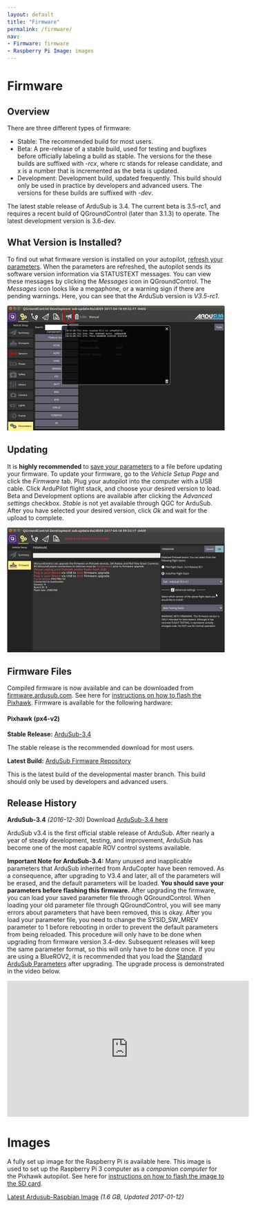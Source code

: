 ```yaml
---
layout: default
title: "Firmware"
permalink: /firmware/
nav:
- Firmware: firmware
- Raspberry Pi Image: images
---
```


# Firmware

## Overview

There are three different types of firmware:

 - Stable: The recommended build for most users.
 - Beta: A pre-release of a stable build, used for testing and bugfixes before officially labeling a build as stable. The versions for the these builds are suffixed with *-rcx*, where rc stands for release candidate, and x is a number that is incremented as the beta is updated.
 - Development: Development build, updated frequently. This build should only be used in practice by developers and advanced users. The versions for these builds are suffixed with *-dev*.

The latest stable release of ArduSub is 3.4. The current beta is 3.5-rc1, and requires a recent build of QGroundControl (later than 3.1.3) to operate. The latest development version is 3.6-dev.

## What Version is Installed?

To find out what firmware version is installed on your autopilot, [refresh your parameters](/configuring/#parameters). When the parameters are refreshed, the autopilot sends its software version information via STATUSTEXT messages. You can view these messages by clicking the *Messages* icon in QGroundControl. The *Messages* icon looks like a megaphone, or a warning sign if there are pending warnings. Here, you can see that the ArduSub version is *V3.5-rc1*.

<img src="/images/firmware/statustext-version.png" class="img-responsive img-center" style="max-height:600px;">

## Updating

It is **highly recommended** to [save your parameters](/configuring/#saving-and-loading) to a file before updating your firmware. To update your firmware, go to the *Vehicle Setup Page* and click the *Firmware* tab. Plug your autopilot into the computer with a USB cable. Click ArduPilot flight stack, and choose your desired version to load. Beta and Development options are available after clicking the *Advanced settings* checkbox. *Stable* is not yet available through QGC for ArduSub. After you have selected your desired version, click *Ok* and wait for the upload to complete.

<img src="/images/firmware/qgc-upgrade.png" class="img-responsive img-center" style="max-height:600px;">

## Firmware Files

Compiled firmware is now available and can be downloaded from [firmware.ardusub.com](http://firmware.ardusub.com). See here for [instructions on how to flash the Pixhawk](/initial-setup/#loading-firmware-on-pixhawk). Firmware is available for the following hardware:

#### Pixhawk (px4-v2)

**Stable Release:** <i class="fa fa-download" aria-hidden="true"></i> [ArduSub-3.4](http://firmware.ardusub.com/Sub/stable/v3.4/)

The stable release is the recommended download for most users.

**Latest Build:** <i class="fa fa-download" aria-hidden="true"></i> [ArduSub Firmware Repository](http://firmware.us.ardupilot.org/Sub/latest/PX4/ArduSub-v2.px4)

This is the latest build of the developmental master branch. This build should only be used by developers and advanced users.

## Release History

**ArduSub-3.4** *(2016-12-30)* Download [ArduSub-3.4 here](http://firmware.ardusub.com/Sub/stable/v3.4/)

ArduSub v3.4 is the first official stable release of ArduSub. After nearly a year of steady development, testing, and improvement, ArduSub has become one of the most capable ROV control systems available.

**Important Note for ArduSub-3.4:** Many unused and inapplicable parameters that ArduSub inherited from ArduCopter have been removed. As a consequence, after upgrading to V3.4 and later, all of the parameters will be erased, and the default parameters will be loaded. **You should save your parameters before flashing this firmware.** After upgrading the firmware, you can load your saved parameter file through QGroundControl. When loading your old parameter file through QGroundControl, you will see many errors about parameters that have been removed, this is okay. After you load your parameter file, you need to change the SYSID_SW_MREV parameter to 1 before rebooting in order to prevent the default parameters from being reloaded. This procedure will only have to be done when upgrading from firmware version 3.4-dev. Subsequent releases will keep the same parameter format, so this will only have to be done once. If you are using a BlueROV2, it is recommended that you load the [Standard ArduSub Parameters](http://firmware.ardusub.com/parameters/latest/bluerov2.params) after upgrading. The upgrade process is demonstrated in the video below.

<div align="center">
	<iframe width="560" height="315" src="https://www.youtube.com/embed/siJoON6hgq4" frameborder="0" allowfullscreen></iframe>
</div>

# Images

A fully set up image for the Raspberry Pi is available here. This image is used to set up the Raspberry Pi 3 computer as a *companion computer* for the Pixhawk autopilot. See here for [instructions on how to flash the image to the SD card](/raspi-setup/#easy-setup-with-disk-image).

<i class="fa fa-download" aria-hidden="true"></i> [Latest Ardusub-Raspbian Image](http://img.ardusub.com/2017-01-12-ardusub-raspbian.img.zip) *(1.6 GB, Updated 2017-01-12)*


